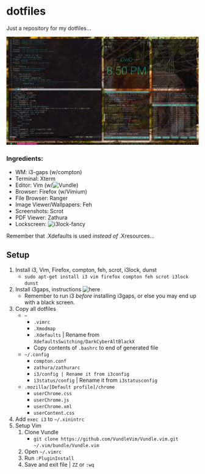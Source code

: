 # dotfiles
Just a repository for my dotfiles...

![Image of setup](screencap.jpg?raw=true "Setup")

### Ingredients:
* WM: i3-gaps (w/compton)
* Terminal: Xterm
* Editor: Vim (w/![Vundle](https://github.com/VundleVim/Vundle.vim))
* Browser: Firefox (w/Vimium)
* File Browser: Ranger
* Image Viewer/Wallpapers: Feh
* Screenshots: Scrot
* PDF Viewer: Zathura
* Lockscreen: ![i3lock-fancy](https://github.com/meskarune/i3lock-fancy)

Remember that .Xdefaults is used *instead of* .Xresources...

## Setup
1. Install i3, Vim, Firefox, compton, feh, scrot, i3lock, dunst
    * `sudo apt-get install i3 vim firefox compton feh scrot i3lock dunst`
2. Install i3gaps, instructions ![here](https://github.com/Airblader/i3/wiki/Compiling-&-Installing)
    * Remember to run i3 *before* installing i3gaps, or else you may end up with a black screen.
3. Copy all dotfiles
    * `~`
        * `.vimrc`
        * `.Xmodmap`
        * `.Xdefaults` | Rename from `XdefaultsSwitching/DarkCyberAltBlackX`
        * Copy contents of `.bashrc` to end of generated file
    * `~/.config`
        * `compton.conf`
        * `zathura/zathurarc`
        * `i3/config | Rename it from i3config`
        * `i3status/config` | Rename it from `i3statusconfig`
    * `.mozilla/[Default profile]/chrome`
        * `userChrome.css`
        * `userChrome.js`
        * `userChrome.xml`
        * `userContent.css`
4. Add `exec i3` to `~/.xinintrc`
5. Setup Vim
    1. Clone Vundle
        * `git clone https://github.com/VundleVim/Vundle.vim.git ~/.vim/bundle/Vundle.vim`
    2. Open `~/.vimrc`
    3. Run `:PluginInstall`
    4. Save and exit file | `ZZ` or `:wq`
